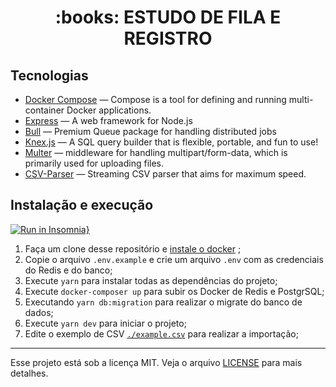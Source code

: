 <h1 align="center">
  :books: ESTUDO DE FILA E REGISTRO
</h1>

## Tecnologias

- [Docker Compose](https://github.com/docker/compose) — Compose is a tool for defining and running multi-container Docker applications.
- [Express](https://github.com/expressjs/express) — A web framework for Node.js
- [Bull](https://github.com/OptimalBits/bull) — Premium Queue package for handling distributed jobs
- [Knex.js](https://github.com/tgriesser/knex) — A SQL query builder that is flexible, portable, and fun to use!
- [Multer](https://github.com/expressjs/multer) — middleware for handling multipart/form-data, which is primarily used for uploading files.
- [CSV-Parser](https://github.com/mafintosh/csv-parser) — Streaming CSV parser that aims for maximum speed.

##  Instalação e execução

[![Run in Insomnia}](https://insomnia.rest/images/run.svg)](https://github.com/MatheusFlausino/std-background-jobs/blob/master/insomnia.json)

1. Faça um clone desse repositório e [instale o docker](https://docs.docker.com/install/) ;
2. Copie o arquivo `.env.example` e crie um arquivo `.env` com as credenciais do Redis e do banco;
3. Execute `yarn` para instalar todas as dependências do projeto;
4. Execute `docker-composer up` para subir os Docker de Redis e PostgrSQL;
5. Executando `yarn db:migration` para realizar o migrate do banco de dados;
6. Execute `yarn dev` para iniciar o projeto;
7. Edite o exemplo de CSV [`./example.csv`](example.csv) para realizar a importação;

---
Esse projeto está sob a licença MIT. Veja o arquivo [LICENSE](LICENSE.md) para mais detalhes.
